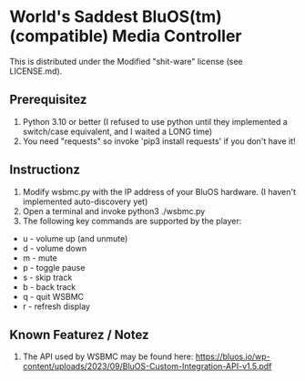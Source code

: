 
# World's Saddest BluOS(tm) (compatible) Media Controller

This is distributed under the Modified "shit-ware" license (see LICENSE.md).

## Prerequisitez

1. Python 3.10 or better (I refused to use python until they implemented a switch/case equivalent, and I waited a LONG time)
2. You need "requests" so invoke 'pip3 install requests' if you don't have it!

## Instructionz

1. Modify wsbmc.py with the IP address of your BluOS hardware.
     (I haven't implemented auto-discovery yet)
2. Open a terminal and invoke python3 ./wsbmc.py
3. The following key commands are supported by the player:

- u - volume up (and unmute)
- d - volume down
- m - mute
- p - toggle pause
- s - skip track
- b - back track
- q - quit WSBMC
- r - refresh display

## Known Featurez / Notez

1. The API used by WSBMC may be found here:
     https://bluos.io/wp-content/uploads/2023/09/BluOS-Custom-Integration-API-v1.5.pdf

